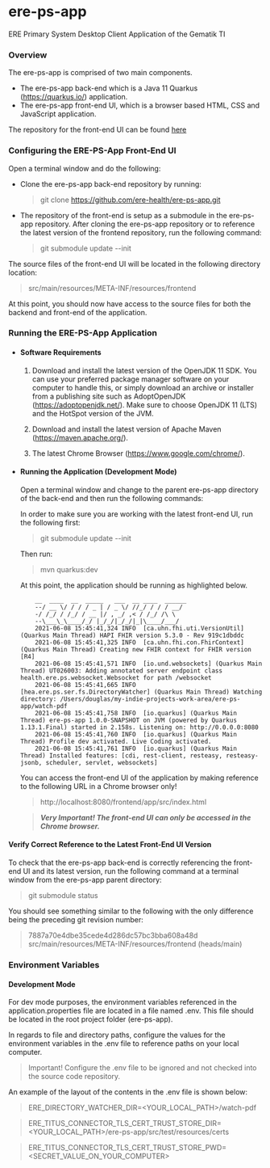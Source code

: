 # ere-ps-app
ERE Primary System Desktop Client Application of the Gematik TI


### Overview
The ere-ps-app is comprised of two main components. 

* The ere-ps-app back-end which is a Java 11 Quarkus (https://quarkus.io/) application.
* The ere-ps-app front-end UI, which is a browser based HTML, CSS and JavaScript application.

The repository for the front-end UI can be found [here](https://github.com/ere-health/front-end-ere.health)


### Configuring the ERE-PS-App Front-End UI

Open a terminal window and do the following:

* Clone the ere-ps-app back-end repository by running: 
  > git clone https://github.com/ere-health/ere-ps-app.git

* The repository of the front-end is setup as a submodule in the ere-ps-app repository. After 
  cloning the ere-ps-app repository or to reference the latest version of the frontend repository,
  run the following command:
  > git submodule update --init

The source files of the front-end UI will be located in the following directory location:
  > src/main/resources/META-INF/resources/frontend

At this point, you should now have access to the source files for both the backend and front-end of 
the application.


### Running the ERE-PS-App Application

* #### Software Requirements
  1. Download and install the latest version of the OpenJDK 11 SDK. You can use your preferred 
     package manager software on your computer to handle this, or simply download an archive or 
     installer from a publishing site such as AdoptOpenJDK (https://adoptopenjdk.net/).  Make sure 
     to choose OpenJDK 11 (LTS) and the HotSpot version of the JVM.
     
  2. Download and install the latest version of Apache Maven (https://maven.apache.org/). 
    
  3. The latest Chrome Browser (https://www.google.com/chrome/).
 
    
* #### Running the Application (Development Mode)
  Open a terminal window and change to the parent ere-ps-app directory of the back-end and then run 
  the following commands:
  
  In order to make sure you are working with the latest front-end UI, run the following first:
  > git submodule update --init
  
  Then run:
  
  > mvn quarkus:dev
  
  At this point, the application should be running as highlighted below.
  
  ```shell
      __  ____  __  _____   ___  __ ____  ______ 
      --/ __ \/ / / / _ | / _ \/ //_/ / / / __/
      -/ /_/ / /_/ / __ |/ , _/ ,< / /_/ /\ \   
      --\___\_\____/_/ |_/_/|_/_/|_|\____/___/   
      2021-06-08 15:45:41,324 INFO  [ca.uhn.fhi.uti.VersionUtil] (Quarkus Main Thread) HAPI FHIR version 5.3.0 - Rev 919c1dbddc
      2021-06-08 15:45:41,325 INFO  [ca.uhn.fhi.con.FhirContext] (Quarkus Main Thread) Creating new FHIR context for FHIR version [R4]
      2021-06-08 15:45:41,571 INFO  [io.und.websockets] (Quarkus Main Thread) UT026003: Adding annotated server endpoint class health.ere.ps.websocket.Websocket for path /websocket
      2021-06-08 15:45:41,665 INFO  [hea.ere.ps.ser.fs.DirectoryWatcher] (Quarkus Main Thread) Watching directory: /Users/douglas/my-indie-projects-work-area/ere-ps-app/watch-pdf
      2021-06-08 15:45:41,758 INFO  [io.quarkus] (Quarkus Main Thread) ere-ps-app 1.0.0-SNAPSHOT on JVM (powered by Quarkus 1.13.1.Final) started in 2.158s. Listening on: http://0.0.0.0:8080
      2021-06-08 15:45:41,760 INFO  [io.quarkus] (Quarkus Main Thread) Profile dev activated. Live Coding activated.
      2021-06-08 15:45:41,761 INFO  [io.quarkus] (Quarkus Main Thread) Installed features: [cdi, rest-client, resteasy, resteasy-jsonb, scheduler, servlet, websockets]
  ```
  You can access the front-end UI of the application by making reference to the following URL in a 
  Chrome browser only!
  
  > http://localhost:8080/frontend/app/src/index.html
  
  > ***Very Important! The front-end UI can only be accessed in the Chrome browser.***




#### Verify Correct Reference to the Latest Front-End UI Version

To check that the ere-ps-app back-end is correctly referencing the front-end 
UI and its latest version, run the following command at a terminal window from the ere-ps-app parent 
directory:

> git submodule status

You should see something similar to the following with the only difference being the preceding git
revision number:

>  7887a70e4dbe35cede4d286dc57bc3bba608a48d src/main/resources/META-INF/resources/frontend (heads/main)

### Environment Variables
#### Development Mode
For dev mode purposes, the environment variables referenced in the application.properties file 
are located in a file named .env. This file should be located in the root project folder 
(ere-ps-app).

In regards to file and directory paths, configure the values for the environment variables in the
.env file to reference paths on your local computer.

> Important! Configure the .env file to be ignored and not checked into the source code repository.

An example of the layout of the contents in the .env file is shown below:

>ERE_DIRECTORY_WATCHER_DIR=<YOUR_LOCAL_PATH>/watch-pdf

>ERE_TITUS_CONNECTOR_TLS_CERT_TRUST_STORE_DIR=<YOUR_LOCAL_PATH>/ere-ps-app/src/test/resources/certs

>ERE_TITUS_CONNECTOR_TLS_CERT_TRUST_STORE_PWD=<SECRET_VALUE_ON_YOUR_COMPUTER>